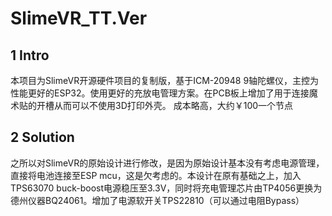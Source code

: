 # SlimeVR_TT.Ver
## 1 Intro 
本项目为SlimeVR开源硬件项目的复制版，基于ICM-20948 9轴陀螺仪，主控为性能更好的ESP32。使用更好的充放电管理方案。在PCB板上增加了用于连接魔术贴的开槽从而可以不使用3D打印外壳。 
成本略高，大约￥100一个节点
## 2 Solution 
之所以对SlimeVR的原始设计进行修改，是因为原始设计基本没有考虑电源管理，直接将电池连接至ESP mcu，这是欠考虑的。本设计在原有基础之上，加入TPS63070 buck-boost电源稳压至3.3V，同时将充电管理芯片由TP4056更换为德州仪器BQ24061。增加了电源软开关TPS22810（可以通过电阻Bypass） 
